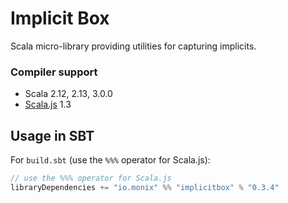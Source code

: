 # Implicit Box

Scala micro-library providing utilities for capturing implicits.

### Compiler support

- Scala 2.12, 2.13, 3.0.0
- [Scala.js](https://www.scala-js.org/) 1.3

## Usage in SBT

For `build.sbt` (use the `%%%` operator for Scala.js):

```scala
// use the %%% operator for Scala.js
libraryDependencies += "io.monix" %% "implicitbox" % "0.3.4"
```
